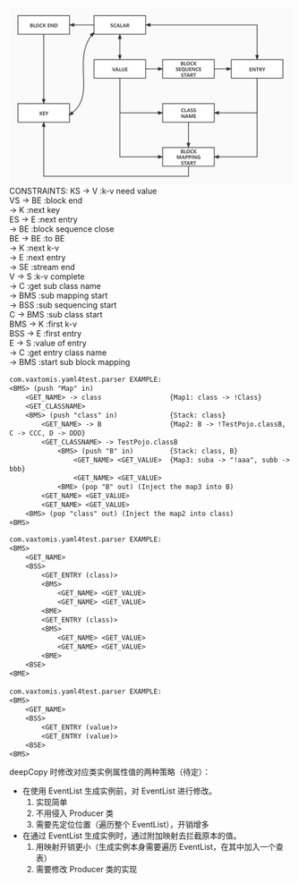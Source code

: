 ![Image text](pic/parsing-state-shift.jpg)
CONSTRAINTS:
KS  -> V         :k-v need value  
VS  -> BE        :block end  
    -> K         :next key  
ES  -> E         :next entry  
    -> BE        :block sequence close  
BE  -> BE        :to BE  
    -> K         :next k-v  
    -> E         :next entry  
    -> SE        :stream end  
V   -> S         :k-v complete  
    -> C         :get sub class name  
    -> BMS       :sub mapping start  
    -> BSS       :sub sequencing start  
C   -> BMS       :sub class start  
BMS -> K         :first k-v  
BSS -> E         :first entry  
E   -> S         :value of entry  
    -> C         :get entry class name  
    -> BMS       :start sub block mapping  

```
com.vaxtomis.yaml4test.parser EXAMPLE:
<BMS> (push "Map" in)
    <GET_NAME> -> class                 {Map1: class -> !Class}
    <GET_CLASSNAME>
    <BMS> (push "class" in)             {Stack: class}
        <GET_NAME> -> B                 {Map2: B -> !TestPojo.classB, C -> CCC, D -> DDD}
        <GET_CLASSNAME> -> TestPojo.classB
            <BMS> (push "B" in)         {Stack: class, B}
                <GET_NAME> <GET_VALUE>  {Map3: suba -> "!aaa", subb -> bbb}
                <GET_NAME> <GET_VALUE>
            <BME> (pop "B" out) (Inject the map3 into B)
        <GET_NAME> <GET_VALUE>
        <GET_NAME> <GET_VALUE>
    <BMS> (pop "class" out) (Inject the map2 into class)
<BMS>
```
```
com.vaxtomis.yaml4test.parser EXAMPLE:
<BMS>
    <GET_NAME>
    <BSS>
        <GET_ENTRY (class)>
        <BMS>
            <GET_NAME> <GET_VALUE>
            <GET_NAME> <GET_VALUE>
        <BME>
        <GET_ENTRY (class)>
        <BMS>
            <GET_NAME> <GET_VALUE>
            <GET_NAME> <GET_VALUE>
        <BME>       
    <BSE>
<BME>    

com.vaxtomis.yaml4test.parser EXAMPLE:
<BMS>
    <GET_NAME>
    <BSS>
        <GET_ENTRY (value)>
        <GET_ENTRY (value)>
    <BSE>
<BMS>
```

deepCopy 时修改对应类实例属性值的两种策略（待定）：  
* 在使用 EventList 生成实例前，对 EventList 进行修改。  
  1. 实现简单
  2. 不用侵入 Producer 类
  3. 需要先定位位置（遍历整个 EventList），开销增多
* 在通过 EventList 生成实例时，通过附加映射去拦截原本的值。
  1. 用映射开销更小（生成实例本身需要遍历 EventList，在其中加入一个查表）
  2. 需要修改 Producer 类的实现